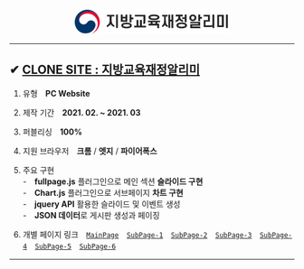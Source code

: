 <p align="center"><img src="./img/header/logo.jpg"></p>

---

## ✔ <a href="">CLONE SITE : 지방교육재정알리미</a>

1. 유형　**PC Website**
2. 제작 기간　**2021. 02. ~ 2021. 03**
3. 퍼블리싱　**100%**
4. 지원 브라우저　**크롬** / **엣지** / **파이어폭스**
5. 주요 구현  
   -　**fullpage.js** 플러그인으로 메인 섹션 **슬라이드 구현**  
   -　**Chart.js** 플러그인으로 서브페이지 **차트 구현**  
   -　**jquery API** 활용한 슬라이드 및 이벤트 생성  
   -　**JSON 데이터**로 게시판 생성과 페이징

6. 개별 페이지 링크　<a href="">`MainPage`</a>　<a href="">`SubPage-1`</a>　<a href="">`SubPage-2`</a>　<a href="">`SubPage-3`</a>　<a href="">`SubPage-4`</a>　<a href="">`SubPage-5`</a>　<a href="">`SubPage-6`</a>

---
